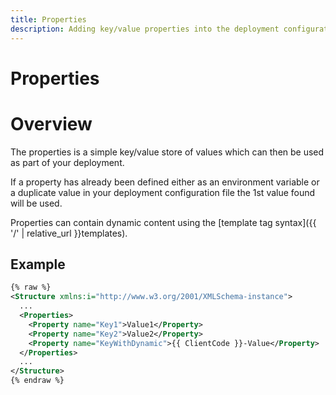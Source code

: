 ```yaml
---
title: Properties
description: Adding key/value properties into the deployment configuration
---
```


# Properties

# Overview

The properties is a simple key/value store of values which can then be used as part of your deployment.

If a property has already been defined either as an environment variable or a duplicate value in your deployment configuration file the 1st value found will be used.

Properties can contain dynamic content using the [template tag syntax]({{ '/' | relative_url }}templates).

## Example

```XML
{% raw %}
<Structure xmlns:i="http://www.w3.org/2001/XMLSchema-instance">
  ...
  <Properties>
    <Property name="Key1">Value1</Property>
    <Property name="Key2">Value2</Property>
    <Property name="KeyWithDynamic">{{ ClientCode }}-Value</Property>
  </Properties>
  ...
</Structure>
{% endraw %}
```
